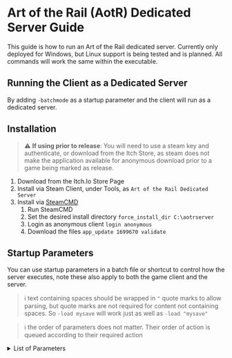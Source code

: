 # Art of the Rail (AotR) Dedicated Server Guide

This guide is how to run an Art of the Rail dedicated server. Currently only deployed for Windows, but Linux support is being tested and is planned. All commands will work the same within the executable.

## Running the Client as a Dedicated Server

By adding ```-batchmode``` as a startup parameter and the client will run as a dedicated server.

## Installation

> :warning: **If using prior to release**: You will need to use a steam key and authenticate, or download from the Itch Store, as steam does not make the application available for anonymous download prior to a game being marked as release.

1. Download from the Itch.Io Store Page
2. Install via Steam Client, under Tools, as ```Art of the Rail Dedicated Server```
3. Install via [SteamCMD](https://steamcdn-a.akamaihd.net/client/installer/steamcmd.zip)
   1. Run SteamCMD
   2. Set the desired install directory 
      ```force_install_dir C:\aotrserver```
   3. Login as anonymous client 
      ```login anonymous```
   4. Download the files 
      ```app_update 1699670 validate```

## Startup Parameters

You can use startup parameters in a batch file or shortcut to control how the server executes, note these also apply to both the game client and the server.

> :information_source: text containing spaces should be wrapped in ```"``` quote marks to allow parsing, but quote marks are not required for content not containing spaces. So ```-load mysave``` will work just as well as ```-load "mysave"```

> :information_source: the order of parameters does not matter. Their order of action is queued according to their required action
<details>
   <summary>List of Parameters</summary>
| Tables | Build | Description |
| ------------------------------ |:-----------------:|-----------------------------------------------------------------------------------|
| ```-nosplash``` | Client | Disables startup logo screens |
| ```-new {x} {y}``` | Client, Server | Generates a new world of dimensions ```{x}``` and ```{y}``` |
| ```-load {filename}``` | Client, Server | Loads the given filename ```{filename}``` |
| ```-editor``` | Client | Enters the ingame prefab editor immediately on startup, bypassing the main menu |
| ```-host``` | Client, Server | Attempts to start as host immediately after starting, will be executed after any load parameters regardless of order |
| ```-join "{address}" "{port}"``` | Client, Server | Attempts to join a game at the given ```{address}``` and ```{port}``` |
| ```-noauth``` | Client | Disables any authentication methods, such as steam authentication |
| ```-localfolder "{path}"``` | Client, Server | Executes using the provided ```{path}``` for all local files such as saves, mods, and settings files |
| ```-name "{name}"``` | Client, Server | Forces the host name to be the provided name, regardless of what is set in the settings file |
| ```-mods "{modid}" ...``` | Client, Server | Disables all mods and then lods on the names of the provided mods. Mod names should be wrapped in quote marks if containing spaces, and each mod name separated by spaces. Such as ```-mods "myfirstmod" "my second mod"``` |
| ```-nosound``` | Client | Disables all sounds, useful mainly for testing. Sounds will not be loaded into memory or executed |
| ```-noimagegen``` | Client | Disables all image generation. UI images will be empty instead |
| ```-debug``` | Client, Server | Full logs during game execution, useful for testing and debugging but not recommended during normal game execution as can have an impact on performance |
| ```-info``` | Client, Server | Logs system information automatically into console during startup |
| ```-nomenuscene``` | Client | Menu scene will not be loaded. The menu itself will be loaded, but background will be blank. Speeds up loading times slightly |
| ```-developer``` | Client | Enables developer systems such as the ingame prefab editor. Note that these may contain bugs and don't always have a lot of documentation |
{/details>
